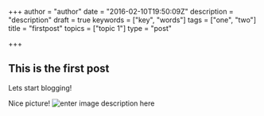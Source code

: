 +++
author = "author"
date = "2016-02-10T19:50:09Z"
description = "description"
draft = true
keywords = ["key", "words"]
tags = ["one", "two"]
title = "firstpost"
topics = ["topic 1"]
type = "post"

+++
## This is the first post
Lets start blogging!

Nice picture!
![enter image description here][1]


  [1]: /images/ss_geektool2_wall-1.jpeg
